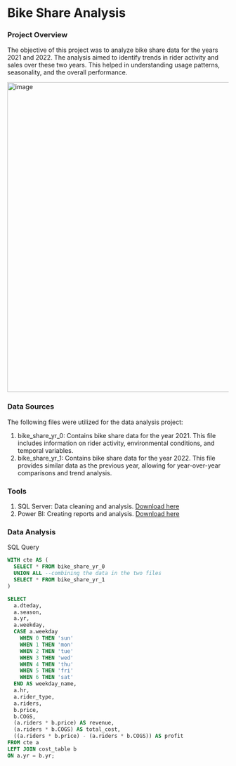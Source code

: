 # Bike Share Analysis


### Project Overview

The objective of this project was to analyze bike share data for the years 2021 and 2022. The analysis aimed to identify trends in rider activity and sales over these two years. This helped in understanding usage patterns, seasonality, and the overall performance.


<img width="706" alt="image" src="https://github.com/user-attachments/assets/5d59bc55-05b4-4f64-bc58-001150a95727">


### Data Sources

The following files were utilized for the data analysis project:

1. bike_share_yr_0: Contains bike share data for the year 2021. This file includes information on rider activity, environmental conditions, and temporal variables.
2. bike_share_yr_1: Contains bike share data for the year 2022. This file provides similar data as the previous year, allowing for year-over-year comparisons and trend analysis.

### Tools

1. SQL Server: Data cleaning and analysis. [Download here](https://www.microsoft.com/en-us/sql-server/sql-server-downloads)
2. Power BI: Creating reports and analysis. [Download here](https://www.microsoft.com/en-us/download/details.aspx?id=58494)

### Data Analysis

SQL Query
```sql
WITH cte AS (
  SELECT * FROM bike_share_yr_0
  UNION ALL --combining the data in the two files
  SELECT * FROM bike_share_yr_1
)

SELECT
  a.dteday,
  a.season,
  a.yr,
  a.weekday,
  CASE a.weekday
    WHEN 0 THEN 'sun'
    WHEN 1 THEN 'mon'
    WHEN 2 THEN 'tue'
    WHEN 3 THEN 'wed'
    WHEN 4 THEN 'thu'
    WHEN 5 THEN 'fri'
    WHEN 6 THEN 'sat'
  END AS weekday_name,
  a.hr,
  a.rider_type,
  a.riders,
  b.price,
  b.COGS,
  (a.riders * b.price) AS revenue,
  (a.riders * b.COGS) AS total_cost,
  ((a.riders * b.price) - (a.riders * b.COGS)) AS profit
FROM cte a
LEFT JOIN cost_table b
ON a.yr = b.yr;
```
